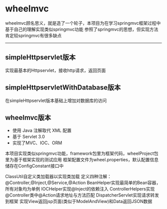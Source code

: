 # wheelmvc

wheelmvc顾名思义，就是造了一个轮子，本项目为在学习springmvc框架过程中基于自己的理解实现类似springmvc功能
参照了springmvc的思想，但实现方法肯定较springmvc有很多缺点

---

## simpleHttpservlet版本
实现最基本的Httpservlet，接收http请求，返回页面
## simpleHttpservletWithDatabase版本
在simpleHttpservlet版本基础上增加对数据库的访问
## wheelmvc版本
- 使用 Java 注解取代 XML 配置
- 基于 Servlet 3.0
- 实现了MVC、IOC、ORM

本项目实现类似springmvc功能，framework包里为框架代码，wheelProject包里为基于框架实现的测试应用
框架配置文件为wheel.properties，默认配置信息储存在ConfigConstant接口中

ClassUtil自定义类加载器以实现类加载
定义四种注解：@Controller,@Inject,@Service,@Action
BeanHelper实现最简单的Bean容器，所有对象均为单例
IOCHelper实现@Inject的依赖注入
ControllerHelpers实现@Controller类中@Action请求地址与方法匹配
DispatcherServlet实现请求转发到框架
实现View返回jsp页面(类似于ModelAndView)和Data返回JSON数据


